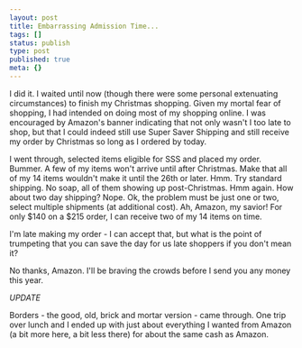 ```yaml
---
layout: post
title: Embarrassing Admission Time...
tags: []
status: publish
type: post
published: true
meta: {}
---
```

I did it.  I waited until now (though there were some personal extenuating circumstances) to finish my Christmas shopping.  Given my mortal fear of shopping, I had intended on doing most of my shopping online.  I was encouraged by Amazon's banner indicating that not only wasn't I too late to shop, but that I could indeed still use Super Saver Shipping and still receive my order by Christmas so long as I ordered by today.

I went through, selected items eligible for SSS and placed my order.  Bummer.  A few of my items won't arrive until after Christmas.  Make that all of my 14 items wouldn't make it until the 26th or later.  Hmm.  Try standard shipping.  No soap, all of them showing up post-Christmas.  Hmm again.  How about two day shipping?  Nope.  Ok, the problem must be just one or two, select multiple shipments (at additional cost).  Ah, Amazon, my savior!  For only $140 on a $215 order, I can receive two of my 14 items on time.

I'm late making my order - I can accept that, but what is the point of trumpeting that you can save the day for us late shoppers if you don't mean it?

No thanks, Amazon.  I'll be braving the crowds before I send you any money this year.

*UPDATE*

Borders - the good, old, brick and mortar version - came through.  One trip over lunch and I ended up with just about everything I wanted from Amazon (a bit more here, a bit less there) for about the same cash as Amazon.
